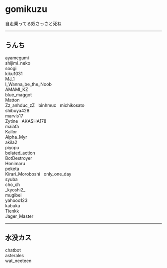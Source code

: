# gomikuzu
自走乗ってる奴さっさと死ね


-----------------------
うんち
-----------------------
ayamegumi  
shijimi_neko  
soogi  
kiku1031  
MJ_1  
I_Wanna_be_the_Noob  
AMAMI_KZ  
blue_maggot  
Matton  
Zz_anhduc_zZ  
binhmuc  
michikosato  
shibuya428  
marvis17  
Zytine  
AKASHA178  
maiafa  
Kallor  
Alpha_Myr  
akila2  
piyopu  
belated_action  
BotDestroyer  
Honimaru  
peketa  
Kirari_Moroboshi  
only_one_day  
syuba  
cho_ch  
\_kyoshi2\_  
mugibei  
yahooo123  
kabuka  
Tienkk  
Jager_Master  

----------------------
水没カス
----------------------
chatbot  
asterales  
wat_neeteen
